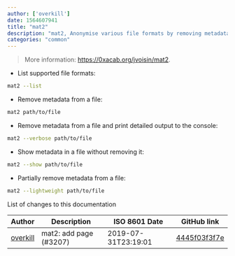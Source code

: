 ```yaml
---
author: ['overkill']
date: 1564607941
title: "mat2"
description: "mat2, Anonymise various file formats by removing metadata."
categories: "common"
---
```

> More information: <https://0xacab.org/jvoisin/mat2>.

- List supported file formats:

```bash
mat2 --list
```

- Remove metadata from a file:

```bash
mat2 path/to/file
```

- Remove metadata from a file and print detailed output to the console:

```bash
mat2 --verbose path/to/file
```

- Show metadata in a file without removing it:

```bash
mat2 --show path/to/file
```

- Partially remove metadata from a file:

```bash
mat2 --lightweight path/to/file
```
List of changes to this documentation


Author | Description | ISO 8601 Date | GitHub link
------|-----|-----|-----
[overkill](mailto:22098433+0verk1ll@users.noreply.github.com) | mat2: add page (#3207) | 2019-07-31T23:19:01 | [4445f03f3f7e](https://github.com/tldr-pages/tldr/commit/4445f03f3f7e0b1d5761bca44e6658d2f00b3579)

